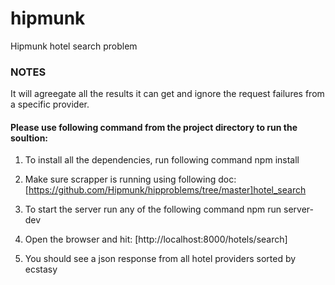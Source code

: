 # hipmunk
Hipmunk hotel search problem

### NOTES
It will agreegate all the results it can get and ignore the request failures from a specific provider. 

#### Please use following command from the project directory to run the soultion:
1. To install all the dependencies, run following command
    npm install

2. Make sure scrapper is running using following doc: [https://github.com/Hipmunk/hipproblems/tree/master]hotel_search

3. To start the server run any of the following command
    npm run server-dev

4. Open the browser and hit: [http://localhost:8000/hotels/search]

5. You should see a json response from all hotel providers sorted by ecstasy

